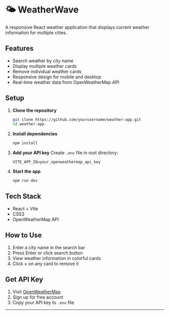 # 🌤️ WeatherWave

A responsive React weather application that displays current weather information for multiple cities.

## Features

- Search weather by city name
- Display multiple weather cards
- Remove individual weather cards
- Responsive design for mobile and desktop
- Real-time weather data from OpenWeatherMap API

## Setup

1. **Clone the repository**
   ```bash
   git clone https://github.com/yourusername/weather-app.git
   cd weather-app
   ```

2. **Install dependencies**
   ```bash
   npm install
   ```

3. **Add your API key**
   Create `.env` file in root directory:
   ```env
   VITE_APP_ID=your_openweathermap_api_key
   ```

4. **Start the app**
   ```bash
   npm run dev
   ```

## Tech Stack

- React + Vite
- CSS3
- OpenWeatherMap API

## How to Use

1. Enter a city name in the search bar
2. Press Enter or click search button
3. View weather information in colorful cards
4. Click × on any card to remove it

## Get API Key

1. Visit [OpenWeatherMap](https://openweathermap.org/api)
2. Sign up for free account
3. Copy your API key to `.env` file

---

